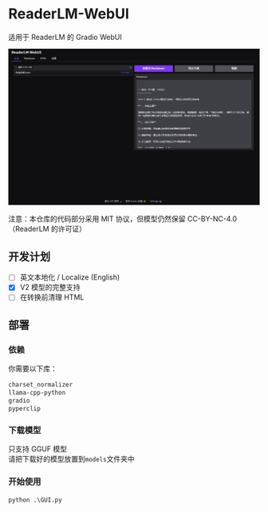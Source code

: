 # ReaderLM-WebUI

适用于 ReaderLM 的 Gradio WebUI

![img.png](img.png)

注意：本仓库的代码部分采用 MIT 协议，但模型仍然保留 CC-BY-NC-4.0 （ReaderLM 的许可证）

## 开发计划

- [ ] 英文本地化 / Localize (English)
- [x] V2 模型的完整支持
- [ ] 在转换前清理 HTML

## 部署

### 依赖

你需要以下库：

```text
charset_normalizer
llama-cpp-python
gradio
pyperclip
```

### 下载模型

只支持 GGUF 模型  
请把下载好的模型放置到`models`文件夹中

### 开始使用

```commandline
python .\GUI.py
```


